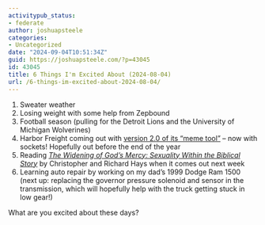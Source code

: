 ```yaml
---
activitypub_status:
- federate
author: joshuapsteele
categories:
- Uncategorized
date: "2024-09-04T10:51:34Z"
guid: https://joshuapsteele.com/?p=43045
id: 43045
title: 6 Things I'm Excited About (2024-08-04)
url: /6-things-im-excited-about-2024-08-04/
---
```


1. Sweater weather
2. Losing weight with some help from Zepbound
3. Football season (pulling for the Detroit Lions and the University of Michigan Wolverines)
4. Harbor Freight coming out with [version 2.0 of its “meme tool”](https://www.reddit.com/r/harborfreight/comments/17mj1sv/from_sema_2023_the_meme_mini_socket_set_is/) – now with sockets! Hopefully out before the end of the year
5. Reading [*The Widening of God’s Mercy: Sexuality Within the Biblical Story*](https://amzn.to/3z6A93Y) by Christopher and Richard Hays when it comes out next week
6. Learning auto repair by working on my dad’s 1999 Dodge Ram 1500 (next up: replacing the governor pressure solenoid and sensor in the transmission, which will hopefully help with the truck getting stuck in low gear!)

What are you excited about these days?